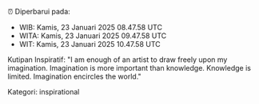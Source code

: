 ⏰ Diperbarui pada:
- WIB: Kamis, 23 Januari 2025 08.47.58 UTC
- WITA: Kamis, 23 Januari 2025 09.47.58 UTC
- WIT: Kamis, 23 Januari 2025 10.47.58 UTC

Kutipan Inspiratif:
"I am enough of an artist to draw freely upon my imagination. Imagination is more important than knowledge. Knowledge is limited. Imagination encircles the world."


Kategori: inspirational

